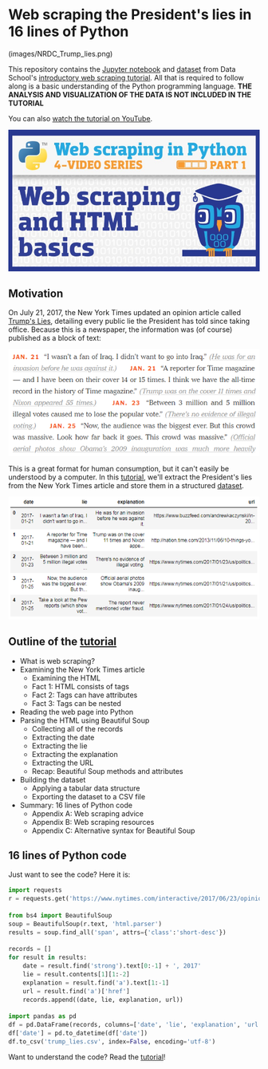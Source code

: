 # Web scraping the President's lies in 16 lines of Python

(images/NRDC_Trump_lies.png)

This repository contains the [Jupyter notebook](trump_lies.ipynb) and [dataset](trump_lies.csv) from Data School's [introductory web scraping tutorial](http://www.dataschool.io/python-web-scraping-of-president-trumps-lies/). All that is required to follow along is a basic understanding of the Python programming language. **THE ANALYSIS AND VISUALIZATION OF THE DATA IS NOT INCLUDED IN THE TUTORIAL**

You can also [watch the tutorial on YouTube](https://www.youtube.com/watch?v=r_xb0vF1uMc&list=PL5-da3qGB5IDbOi0g5WFh1YPDNzXw4LNL&index=1).

[![Watch the tutorial on YouTube](images/youtube.jpg)](https://www.youtube.com/watch?v=r_xb0vF1uMc&list=PL5-da3qGB5IDbOi0g5WFh1YPDNzXw4LNL&index=1 "Video series: Web scraping in Python with Beautiful Soup and requests")

## Motivation

On July 21, 2017, the New York Times updated an opinion article called [Trump's Lies](https://www.nytimes.com/interactive/2017/06/23/opinion/trumps-lies.html), detailing every public lie the President has told since taking office. Because this is a newspaper, the information was (of course) published as a block of text:

<p align="center"><a href="https://www.nytimes.com/interactive/2017/06/23/opinion/trumps-lies.html" title="Read the New York Times article" target="_blank"><img src="images/article_1.png" alt="Screenshot of the article" /></a></p>

This is a great format for human consumption, but it can't easily be understood by a computer. In this [tutorial](http://www.dataschool.io/python-web-scraping-of-president-trumps-lies/), we'll extract the President's lies from the New York Times article and store them in a structured [dataset](trump_lies.csv).

<p align="center"><a href="trump_lies.csv" title="Open the dataset of President Trump's lies"><img src="images/dataframe_3.png" alt="Screenshot of the DataFrame" /></a></p>

## Outline of the [tutorial](http://www.dataschool.io/python-web-scraping-of-president-trumps-lies/)

- What is web scraping?
- Examining the New York Times article
    - Examining the HTML
    - Fact 1: HTML consists of tags
    - Fact 2: Tags can have attributes
    - Fact 3: Tags can be nested
- Reading the web page into Python
- Parsing the HTML using Beautiful Soup
    - Collecting all of the records
    - Extracting the date
    - Extracting the lie
    - Extracting the explanation
    - Extracting the URL
    - Recap: Beautiful Soup methods and attributes
- Building the dataset
    - Applying a tabular data structure
    - Exporting the dataset to a CSV file
- Summary: 16 lines of Python code
    - Appendix A: Web scraping advice
    - Appendix B: Web scraping resources
    - Appendix C: Alternative syntax for Beautiful Soup

## 16 lines of Python code

Just want to see the code? Here it is:

```python
import requests  
r = requests.get('https://www.nytimes.com/interactive/2017/06/23/opinion/trumps-lies.html')

from bs4 import BeautifulSoup  
soup = BeautifulSoup(r.text, 'html.parser')  
results = soup.find_all('span', attrs={'class':'short-desc'})

records = []  
for result in results:  
    date = result.find('strong').text[0:-1] + ', 2017'
    lie = result.contents[1][1:-2]
    explanation = result.find('a').text[1:-1]
    url = result.find('a')['href']
    records.append((date, lie, explanation, url))

import pandas as pd  
df = pd.DataFrame(records, columns=['date', 'lie', 'explanation', 'url'])  
df['date'] = pd.to_datetime(df['date'])  
df.to_csv('trump_lies.csv', index=False, encoding='utf-8') 
```

Want to understand the code? Read the [tutorial](http://www.dataschool.io/python-web-scraping-of-president-trumps-lies/)!
